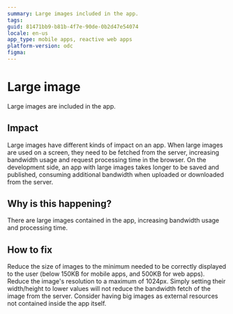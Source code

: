 ```yaml
---
summary: Large images included in the app.
tags: 
guid: 81471bb9-b81b-4f7e-90de-0b2d47e54074
locale: en-us
app_type: mobile apps, reactive web apps
platform-version: odc
figma: 
---
```


# Large image

Large images are included in the app.

## Impact

Large images have different kinds of impact on an app. When large images are used on a screen, they need to be fetched from the server, increasing bandwidth usage and request processing time in the browser. On the development side, an app with large images takes longer to be saved and published, consuming additional bandwidth when uploaded or downloaded from the server.

## Why is this happening?

There are large images contained in the app, increasing bandwidth usage and processing time.

## How to fix

Reduce the size of images to the minimum needed to be correctly displayed to the user (below 150KB for mobile apps, and 500KB for web apps). Reduce the image's resolution to a maximum of 1024px. Simply setting their width/height to lower values will not reduce the bandwidth fetch of the image from the server. Consider having big images as external resources not contained inside the app itself.
